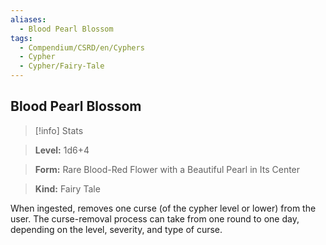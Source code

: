 ```yaml
---
aliases:
  - Blood Pearl Blossom
tags:
  - Compendium/CSRD/en/Cyphers
  - Cypher
  - Cypher/Fairy-Tale
---
```

  
    
## Blood Pearl Blossom    
>[!info] Stats    
> **Level:** 1d6+4    
> **Form:** Rare Blood-Red Flower with a Beautiful Pearl in Its Center    
> **Kind:** Fairy Tale  
    
When ingested, removes one curse (of the cypher level or lower) from the user. The curse-removal process can take from one round to one day, depending on the level, severity, and type of curse.
